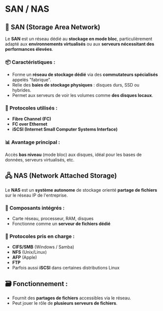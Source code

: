# SAN / NAS

## 🔌 **SAN (Storage Area Network)**

Le **SAN** est un réseau dédié au **stockage en mode bloc**, particulièrement adapté aux **environnements virtualisés** ou aux **serveurs nécessitant des performances élevées**.



### 📦 **Caractéristiques** :

- Forme un **réseau de stockage dédié** via des **commutateurs spécialisés** appelés "fabrique".
- Relie des **baies de stockage physiques** : disques durs, SSD ou hybrides.
- Permet aux serveurs de voir les volumes comme **des disques locaux**.



### 🔗 **Protocoles utilisés** :

- **Fibre Channel (FC)**
- **FC over Ethernet**
- **iSCSI (Internet Small Computer Systems Interface)**



### 📊 **Avantage principal** :

Accès **bas niveau** (mode bloc) aux disques, idéal pour les bases de données, serveurs virtualisés, etc.



## 🖧 **NAS (Network Attached Storage)**

Le **NAS** est un **système autonome** de stockage orienté **partage de fichiers** sur le réseau IP de l'entreprise.



### 🧰 **Composants intégrés** :

- Carte réseau, processeur, RAM, disques
- Fonctionne comme un **serveur de fichiers dédié**



### 📡 **Protocoles pris en charge** :

- **CIFS/SMB** (Windows / Samba)
- **NFS** (Unix/Linux)
- **AFP** (Apple)
- **FTP**
- Parfois aussi **iSCSI** dans certaines distributions Linux



## 🗃️ **Fonctionnement** :

- Fournit des **partages de fichiers** accessibles via le réseau.
- Peut jouer le rôle de **plusieurs serveurs de fichiers**.

